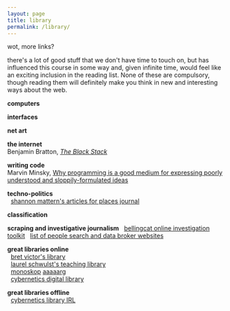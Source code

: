 ```yaml
---
layout: page
title: library
permalink: /library/
---
```


wot, more links?

there's a lot of good stuff that we don't have time to touch on, but has influenced this course in some way and, given infinite time, would feel like an exciting inclusion in the reading list. None of these are compulsory, though reading them will definitely make you think in new and interesting ways about the web.


**computers**  


**interfaces**  


**net art**  


**the internet**  
Benjamin Bratton, [*The Black Stack*](https://www.e-flux.com/journal/53/59883/the-black-stack/)

**writing code**  
Marvin Minsky, [Why programming is a good medium for expressing poorly understood and sloppily-formulated ideas](http://worrydream.com/refs/Minsky%20-%20Why%20programming%20is%20a%20good%20medium%20for%20expressing%20poorly%20understood%20and%20sloppily-formulated%20ideas.pdf)  

**techno-politics**  
  [shannon mattern's articles for places journal](https://placesjournal.org/author/shannon-mattern/)  

**classification**  


**scraping and investigative journalism**
  [bellingcat online investigation toolkit](https://docs.google.com/document/d/1BfLPJpRtyq4RFtHJoNpvWQjmGnyVkfE2HYoICKOGguA/mobilebasic)
  [list of people search and data broker websites](https://docs.google.com/spreadsheets/d/1nDWmjCBvQE6N1TDv6RvAjo6oeSCRCIiWjG7502OG48I/edit#gid=0)

**great libraries online**    
  [bret victor's library](http://worrydream.com/refs/)  
  [laurel schwulst's teaching library](http://veryinteractive.net/library)  
  [monoskop](https://monoskop.org/Monoskop)  [aaaaarg](https://aaaaarg.fail)  
  [cybernetics digital library](https://www.are.na/david-hecht/cybernetics-digital-library)  

**great libraries offline**  
  [cybernetics library IRL](https://cybernetics.social)  

